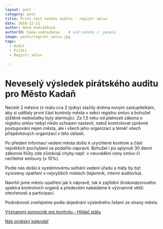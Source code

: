 ```yaml
---
layout: post
category: post
title: První část našeho auditu - registr smluv
date: 2018-12-21
author: Hana Vodrážková
authorId: hana.vodrazkova    # uid nekoho z _people
image: posts/registr_smluv.jpg
tags:
  - Audit
  - Piráti
  - Registr smluv
  
---
```



Neveselý výsledek pirátského auditu pro Město Kadaň
===

Necelé 2 měsíce (v reálu cca 2 týdny) stačily dvěma novým zastupitelkám, aby si udělaly první část kontroly města v sekci registru smluv a bohužel zjištěné nedostatky byly alarmující. 
Za 1,5 roku od platnosti zákona o registru smluv nebyl nikdo schopen nastavit, natož kontrolovat správné postupování nejen města, ale i všech jeho organizací a téměř všech příspěvkových organizací v této oblasti. 

Po předání informací vedení města došlo k urychlené kontrole a část největších pochybení se podařilo napravit. Bohužel i po uplynutí 30 denní zákonné lhůty zde zůstávají chyby např. v neuvádění ceny smluv či nečitelné smlouvy (v 10%).

Podle nás došlo k systémovému selhání vedení úřadu a měly by být vyvozeny opatření v nejvyšších místech (tajemník, interní auditorka). 

Navrhli jsme městu opatření jak k nápravě, tak k zajištění širokonázorového spektra kontrolních orgánů a především nabádáme k významně větší otevřenosti a participaci.

Podrobnosti zveřejníme podle dojednání výsledného řešení ze strany města.

[Významný pomocník pro kontrolu - Hlídač státu](https://www.hlidacstatu.cz)

[Náš pirátský kalendář](https://calendar.google.com/calendar/b/2/r?tab=mc)
